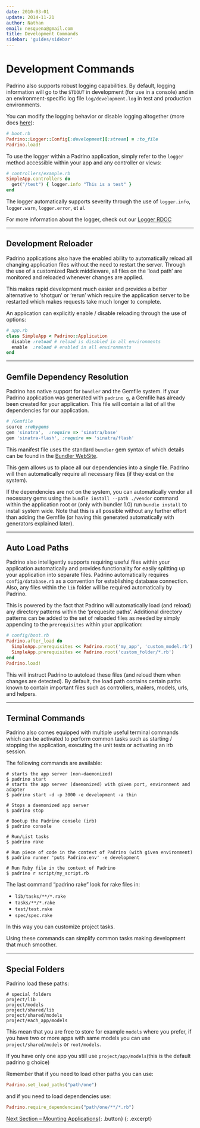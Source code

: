 ```yaml
---
date: 2010-03-01
update: 2014-11-21
author: Nathan
email: nesquena@gmail.com
title: Development Commands
sidebar: 'guides/sidebar'
---
```


# Development Commands

Padrino also supports robust logging capabilities. By default, logging information will go to the `STDOUT` in development (for use in a console) and in an environment-specific log file `log/development.log` in test and production environments.

You can modify the logging behavior or disable logging altogether (more docs [here](http://www.padrinorb.com/api/classes/Padrino/Logger.html)):

~~~ ruby
# boot.rb
Padrino::Logger::Config[:development][:stream] = :to_file
Padrino.load!
~~~

To use the logger within a Padrino application, simply refer to the `logger` method accessible within your app and any controller or views:

~~~ ruby
# controllers/example.rb
SimpleApp.controllers do
  get("/test") { logger.info "This is a test" }
end
~~~

The logger automatically supports severity through the use of `logger.info`, `logger.warn`, `logger.error`, et al.

For more information about the logger, check out our [Logger RDOC](http://www.padrinorb.com/api/classes/Padrino/Logger.html)

---

## Development Reloader

Padrino applications also have the enabled ability to automatically reload all changing application files without the need to restart the server. Through the use of a customized Rack middleware, all files on the ‘load path’ are monitored and reloaded whenever changes are applied.

This makes rapid development much easier and provides a better alternative to ‘shotgun’ or ‘rerun’ which require the application server to be restarted which makes requests take much longer to complete.

An application can explicitly enable / disable reloading through the use of options:

~~~ ruby
# app.rb
class SimpleApp < Padrino::Application
  disable :reload # reload is disabled in all environments
  enable  :reload # enabled in all environments
end
~~~

---

## Gemfile Dependency Resolution

Padrino has native support for `bundler` and the Gemfile system. If your Padrino application was generated with `padrino g`, a Gemfile has already been created for your application. This file will contain a list of all the dependencies for our application.

~~~ ruby
# /Gemfile
source :rubygems
gem 'sinatra',  :require => 'sinatra/base'
gem 'sinatra-flash', :require => 'sinatra/flash'
~~~

This manifest file uses the standard `bundler` gem syntax of which details can be found in the [Bundler WebSite](http://gembundler.com).

This gem allows us to place all our dependencies into a single file. Padrino will then automatically require all necessary files (if they exist on the system).

If the dependencies are not on the system, you can automatically vendor all necessary gems using the `bundle install --path ./vendor` command within the application root or (only with bundler 1.0) run `bundle install` to install system wide. Note that this is all possible without any further effort than adding the Gemfile (or having this generated automatically with generators explained later).

---

## Auto Load Paths

Padrino also intelligently supports requiring useful files within your application automatically and provides functionality for easily splitting up your application into separate files. Padrino automatically requires `config/database.rb` as a convention for establishing database connection. Also, any files within the `lib` folder will be required automatically by Padrino.

This is powered by the fact that Padrino will automatically load (and reload) any directory patterns within the ‘prequesite paths’. Additional directory patterns can be added to the set of reloaded files as needed by simply appending to the `prerequisites` within your application:

~~~ ruby
# config/boot.rb
Padrino.after_load do
  SimpleApp.prerequisites << Padrino.root('my_app', 'custom_model.rb')
  SimpleApp.prerequisites << Padrino.root('custom_folder/*.rb')
end
Padrino.load!
~~~

This will instruct Padrino to autoload these files (and reload them when changes are detected). By default, the load path contains certain paths known to contain important files such as controllers, mailers, models, urls, and helpers.

---

## Terminal Commands

Padrino also comes equipped with multiple useful terminal commands which can be activated to perform common tasks such as starting / stopping the application, executing the unit tests or activating an irb session.

The following commands are available:

~~~ shell
# starts the app server (non-daemonized)
$ padrino start
# starts the app server (daemonized) with given port, environment and adapter
$ padrino start -d -p 3000 -e development -a thin

# Stops a daemonized app server
$ padrino stop

# Bootup the Padrino console (irb)
$ padrino console

# Run/List tasks
$ padrino rake

# Run piece of code in the context of Padrino (with given environment)
$ padrino runner 'puts Padrino.env' -e development

# Run Ruby file in the context of Padrino
$ padrino r script/my_script.rb
~~~

The last command “padrino rake” look for rake files in:

- `lib/tasks/**/*.rake`
- `tasks/**/*.rake`
- `test/test.rake`
- `spec/spec.rake`

In this way you can customize project tasks.

Using these commands can simplify common tasks making development that much smoother.

---

## Special Folders

Padrino load these paths:

~~~ shell
# special folders
project/lib
project/models
project/shared/lib
project/shared/models
project/each_app/models
~~~

This mean that you are free to store for example `models` where you prefer, if you have two or more apps with same models you can use `project/shared/models` or `root/models`.

If you have only one app you still use `project/app/models`(this is the default padrino g choice)

Remember that if you need to load other paths you can use:

~~~ ruby
Padrino.set_load_paths("path/one")
~~~

and if you need to load dependencies use:

~~~ ruby
Padrino.require_dependencies("path/one/**/*.rb")
~~~

[Next Section &ndash; Mounting Applications](/guides/mounting-applications){: .button}
{: .excerpt}
